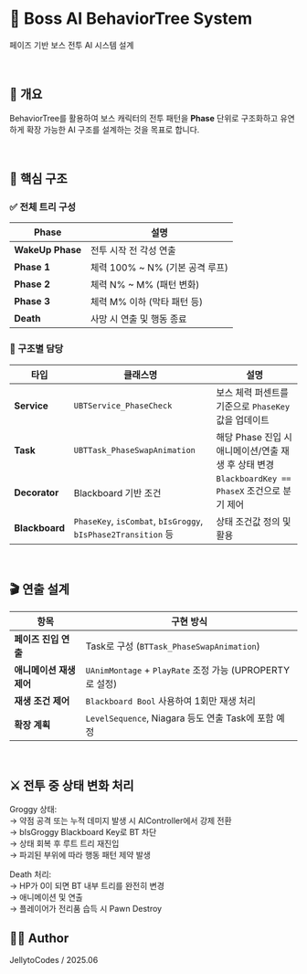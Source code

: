 # 🦖 Boss AI BehaviorTree System
페이즈 기반 보스 전투 AI 시스템 설계

<br>

## 🧠 개요
BehaviorTree를 활용하여 보스 캐릭터의 전투 패턴을 **Phase** 단위로 구조화하고 유연하게 확장 가능한 AI 구조를 설계하는 것을 목표로 합니다.

<br>

## 🔧 핵심 구조

### ✅ 전체 트리 구성

| Phase            | 설명                       |
| ---------------- | ------------------------ |
| **WakeUp Phase** | 전투 시작 전 각성 연출            |
| **Phase 1**      | 체력 100% \~ N% (기본 공격 루프) |
| **Phase 2**      | 체력 N% \~ M% (패턴 변화)      |
| **Phase 3**      | 체력 M% 이하 (막타 패턴 등)       |
| **Death**        | 사망 시 연출 및 행동 종료          |

### 🧩 구조별 담당

| 타입             | 클래스명                                                         | 설명                                   |
| -------------- | ------------------------------------------------------------ | ------------------------------------ |
| **Service**    | `UBTService_PhaseCheck`                                      | 보스 체력 퍼센트를 기준으로 `PhaseKey` 값을 업데이트   |
| **Task**       | `UBTTask_PhaseSwapAnimation`                                 | 해당 Phase 진입 시 애니메이션/연출 재생 후 상태 변경    |
| **Decorator**  | Blackboard 기반 조건                                             | `BlackboardKey == PhaseX` 조건으로 분기 제어 |
| **Blackboard** | `PhaseKey`, `isCombat`, `bIsGroggy`, `bIsPhase2Transition` 등 | 상태 조건값 정의 및 활용                       |

<br>

## 🎬 연출 설계

| 항목              | 구현 방식                                             |
| --------------- | ------------------------------------------------- |
| **페이즈 진입 연출**   | Task로 구성 (`BTTask_PhaseSwapAnimation`)            |
| **애니메이션 재생 제어** | `UAnimMontage` + `PlayRate` 조정 가능 (UPROPERTY로 설정) |
| **재생 조건 제어**    | `Blackboard Bool` 사용하여 1회만 재생 처리                  |
| **확장 계획**       | `LevelSequence`, Niagara 등도 연출 Task에 포함 예정        |

<br>

## ⚔️ 전투 중 상태 변화 처리

Groggy 상태:  
→ 약점 공격 또는 누적 데미지 발생 시 AIController에서 강제 전환  
→ bIsGroggy Blackboard Key로 BT 차단  
→ 상태 회복 후 루트 트리 재진입  
→ 파괴된 부위에 따라 행동 패턴 제약 발생
  
Death 처리:  
→ HP가 0이 되면 BT 내부 트리를 완전히 변경  
→ 애니메이션 및 연출  
→ 플레이어가 전리품 습득 시 Pawn Destroy  

## 🧑‍💻 Author  
JellytoCodes / 2025.06  


